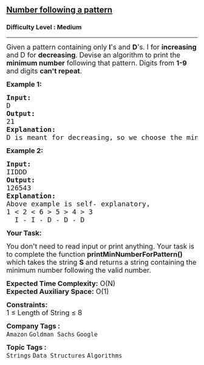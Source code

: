 <h2><a href="https://www.geeksforgeeks.org/problems/number-following-a-pattern3126/1">Number following a pattern</a></h2><h3>Difficulty Level : Medium</h3><hr><div class="problems_problem_content__Xm_eO"><p><span style="font-size: 18px;">Given a pattern containing only <strong>I</strong>'s and <strong>D</strong>'s. I for <strong>increasing</strong> and D for <strong>decreasing</strong>. Devise an algorithm to print the <strong>minimum number</strong> following that pattern. Digits from <strong>1-9</strong> and digits <strong>can't repeat</strong>.</span></p>
<p><strong><span style="font-size: 18px;">Example 1:</span></strong></p>
<pre><strong><span style="font-size: 18px;">Input:</span></strong>
<span style="font-size: 18px;">D</span>
<strong><span style="font-size: 18px;">Output:</span></strong>
<span style="font-size: 18px;">21</span>
<strong><span style="font-size: 18px;">Explanation:</span></strong>
<span style="font-size: 18px;">D is meant for decreasing,</span> <span style="font-size: 18px;">so we choose the minimum number</span> <span style="font-size: 18px;">among all possible numbers like 21,31,54,87,etc.</span></pre>
<p><strong><span style="font-size: 18px;">Example 2:</span></strong></p>
<pre><strong><span style="font-size: 18px;">Input:</span></strong>
<span style="font-size: 18px;">IIDDD</span>
<strong><span style="font-size: 18px;">Output:</span></strong>
<span style="font-size: 18px;">126543</span>
<strong><span style="font-size: 18px;">Explanation:</span></strong>
<span style="font-size: 18px;">Above example is self- explanatory,</span>
<span style="font-size: 18px;">1 &lt; 2 &lt; 6 &gt; 5 &gt; 4 &gt; 3</span>
<span style="font-size: 18px;">  I - I - D - D - D</span></pre>
<p><strong><span style="font-size: 18px;">Your Task:</span></strong></p>
<p><span style="font-size: 18px;">You don't need to read input or print anything. Your task is to complete the function <strong>printMinNumberForPattern()</strong> which takes the string <strong>S</strong> and returns a string containing the minimum number following the valid number.</span></p>
<p><span style="font-size: 18px;"><strong>Expected Time Complexity:</strong> O(N)<br><strong>Expected Auxiliary Space:</strong> O(1)</span></p>
<p><span style="font-size: 18px;"><strong>Constraints:</strong><br>1 ≤ Length of String ≤ 8</span></p></div><p><span style=font-size:18px><strong>Company Tags : </strong><br><code>Amazon</code>&nbsp;<code>Goldman Sachs</code>&nbsp;<code>Google</code>&nbsp;<br><p><span style=font-size:18px><strong>Topic Tags : </strong><br><code>Strings</code>&nbsp;<code>Data Structures</code>&nbsp;<code>Algorithms</code>&nbsp;